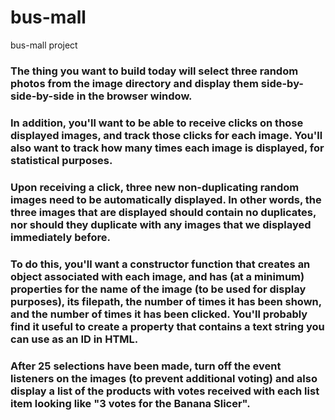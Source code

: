 # bus-mall
bus-mall project


### The thing you want to build today will select three random photos from the image directory and display them side-by-side-by-side in the browser window.

### In addition, you'll want to be able to receive clicks on those displayed images, and track those clicks for each image. You'll also want to track how many times each image is displayed, for statistical purposes.


### Upon receiving a click, three new non-duplicating random images need to be automatically displayed. In other words, the three images that are displayed should contain no duplicates, nor should they duplicate with any images that we displayed immediately before.

### To do this, you'll want a constructor function that creates an object associated with each image, and has (at a minimum) properties for the name of the image (to be used for display purposes), its filepath, the number of times it has been shown, and the number of times it has been clicked. You'll probably find it useful to create a property that contains a text string you can use as an ID in HTML.

### After 25 selections have been made, turn off the event listeners on the images (to prevent additional voting) and also display a list of the products with votes received with each list item looking like "3 votes for the Banana Slicer".
